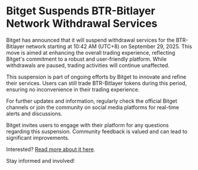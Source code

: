 # Bitget Suspends BTR-Bitlayer Network Withdrawal Services

Bitget has announced that it will suspend withdrawal services for the BTR-Bitlayer network starting at 10:42 AM (UTC+8) on September 29, 2025. This move is aimed at enhancing the overall trading experience, reflecting Bitget's commitment to a robust and user-friendly platform. While withdrawals are paused, trading activities will continue unaffected.

This suspension is part of ongoing efforts by Bitget to innovate and refine their services. Users can still trade BTR-Bitlayer tokens during this period, ensuring no inconvenience in their trading experience.

For further updates and information, regularly check the official Bitget channels or join the community on social media platforms for real-time alerts and discussions.

Bitget invites users to engage with their platform for any questions regarding this suspension. Community feedback is valued and can lead to significant improvements.

Interested? [Read more about it here](https://chain-base.xyz/bitget-suspends-btr-bitlayer-network-withdrawal-services).

Stay informed and involved!